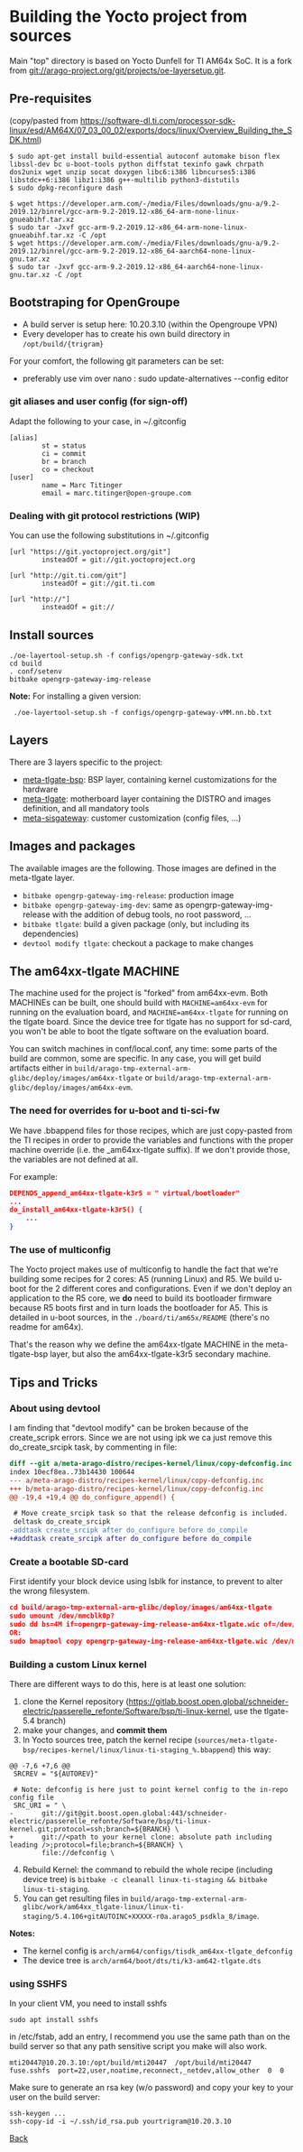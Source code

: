 # Building the Yocto project from sources

Main "top" directory is based on Yocto Dunfell for TI AM64x SoC. It is a fork from [git://arago-project.org/git/projects/oe-layersetup.git](git://arago-project.org/git/projects/oe-layersetup.git).

## Pre-requisites
(copy/pasted from https://software-dl.ti.com/processor-sdk-linux/esd/AM64X/07_03_00_02/exports/docs/linux/Overview_Building_the_SDK.html)

```
$ sudo apt-get install build-essential autoconf automake bison flex libssl-dev bc u-boot-tools python diffstat texinfo gawk chrpath dos2unix wget unzip socat doxygen libc6:i386 libncurses5:i386 libstdc++6:i386 libz1:i386 g++-multilib python3-distutils
$ sudo dpkg-reconfigure dash

$ wget https://developer.arm.com/-/media/Files/downloads/gnu-a/9.2-2019.12/binrel/gcc-arm-9.2-2019.12-x86_64-arm-none-linux-gnueabihf.tar.xz
$ sudo tar -Jxvf gcc-arm-9.2-2019.12-x86_64-arm-none-linux-gnueabihf.tar.xz -C /opt
$ wget https://developer.arm.com/-/media/Files/downloads/gnu-a/9.2-2019.12/binrel/gcc-arm-9.2-2019.12-x86_64-aarch64-none-linux-gnu.tar.xz
$ sudo tar -Jxvf gcc-arm-9.2-2019.12-x86_64-aarch64-none-linux-gnu.tar.xz -C /opt
```

## Bootstraping for OpenGroupe

* A build server is setup here: 10.20.3.10 (within the Opengroupe VPN)
* Every developer has to create his own build directory in `/opt/build/{trigram}`

For your comfort, the following git parameters can be set:
* preferably use vim over nano : sudo update-alternatives --config editor

### git aliases and user config (for sign-off)

Adapt the following to your case, in ~/.gitconfig

```
[alias]
        st = status
        ci = commit
        br = branch
        co = checkout
[user]
        name = Marc Titinger
        email = marc.titinger@open-groupe.com
```

### Dealing with git protocol restrictions (WIP)

You can use the following substitutions in ~/.gitconfig

```
[url "https://git.yoctoproject.org/git"]
        insteadOf = git://git.yoctoproject.org

[url "http://git.ti.com/git"]
        insteadOf = git://git.ti.com

[url "http://"]
        insteadOf = git://
```

## Install sources
```
./oe-layertool-setup.sh -f configs/opengrp-gateway-sdk.txt
cd build
. conf/setenv
bitbake opengrp-gateway-img-release
```

**Note:**
For installing a given version:
```
 ./oe-layertool-setup.sh -f configs/opengrp-gateway-vMM.nn.bb.txt
```

## Layers
There are 3 layers specific to the project:
- [meta-tlgate-bsp](https://gitlab.boost.open.global/schneider-electric/passerelle_refonte/Software/bsp/meta-tlgate-bsp): BSP layer, containing kernel customizations for the hardware
- [meta-tlgate](https://gitlab.boost.open.global/schneider-electric/passerelle_refonte/Software/bsp/meta-tlgate): motherboard layer containing the DISTRO and images definition, and all mandatory tools
- [meta-sisgateway](https://gitlab.boost.open.global/schneider-electric/passerelle_refonte/Software/bsp/meta-sisgateway): customer customization (config files, ...)

## Images and packages
The available images are the following. Those images are defined in the meta-tlgate layer.
- `bitbake opengrp-gateway-img-release`: production image
- `bitbake opengrp-gateway-img-dev`: same as opengrp-gateway-img-release with the addition of debug tools, no root password, ...
- `bitbake tlgate`: build a given package (only, but including its dependencies)
- `devtool modify tlgate`: checkout a package to make changes

## The am64xx-tlgate MACHINE

The machine used for the project is "forked" from am64xx-evm. Both MACHINEs can be built, one should build with `MACHINE=am64xx-evm` for running on the evaluation board, and `MACHINE=am64xx-tlgate` for running on the tlgate board.
Since the device tree for tlgate has no support for sd-card, you won't be able to boot the tlgate software on the evaluation board.

You can switch machines in conf/local.conf, any time: some parts of the build are common, some are specific. In any case, you will get build artifacts either in
`build/arago-tmp-external-arm-glibc/deploy/images/am64xx-tlgate` or `build/arago-tmp-external-arm-glibc/deploy/images/am64xx-evm`.

### The need for overrides for u-boot and ti-sci-fw
We have .bbappend files for those recipes, which are just copy-pasted from the TI recipes in order to provide the variables and functions with the proper machine override (i.e. the _am64xx-tlgate suffix).
If we don't provide those, the variables are not defined at all.

For example:
```json
DEPENDS_append_am64xx-tlgate-k3r5 = " virtual/bootloader"
...
do_install_am64xx-tlgate-k3r5() {
	...
}
```

### The use of multiconfig
The Yocto project makes use of multiconfig to handle the fact that we're building some recipes for 2 cores: A5 (running Linux) and R5. We build u-boot for the 2 different cores and configurations.
Even if we don't deploy an application to the R5 core, we **do** need to build its bootloader firmware because R5 boots first and in turn loads the bootloader for A5.
This is detailed in u-boot sources, in the `./board/ti/am65x/README` (there's no readme for am64x).

That's the reason why we define the am64xx-tlgate MACHINE in the meta-tlgate-bsp layer, but also the am64xx-tlgate-k3r5 secondary machine.

## Tips and Tricks

### About using devtool

I am finding that "devtool modify" can be broken because of the create_scripk errors.
Since we are not using ipk we ca just remove this do_create_srcipk task, by commenting in file:

```patch
diff --git a/meta-arago-distro/recipes-kernel/linux/copy-defconfig.inc b/meta-arago-distro/recipes-kernel/linux/copy-defconfig.inc
index 10ecf8ea..73b14430 100644
--- a/meta-arago-distro/recipes-kernel/linux/copy-defconfig.inc
+++ b/meta-arago-distro/recipes-kernel/linux/copy-defconfig.inc
@@ -19,4 +19,4 @@ do_configure_append() {

 # Move create_srcipk task so that the release defconfig is included.
 deltask do_create_srcipk
-addtask create_srcipk after do_configure before do_compile
+#addtask create_srcipk after do_configure before do_compile
```

### Create a bootable SD-card
First identify your block device using lsblk for instance, to prevent to alter the wrong filesystem.

```json
cd build/arago-tmp-external-arm-glibc/deploy/images/am64xx-tlgate
sudo umount /dev/mmcblk0p?
sudo dd bs=4M if=opengrp-gateway-img-release-am64xx-tlgate.wic of=/dev/mmcblk0 status=progress && sync
OR:
sudo bmaptool copy opengrp-gateway-img-release-am64xx-tlgate.wic /dev/mmcblk0 && sync
```

### Building a custom Linux kernel
There are different ways to do this, here is at least one solution:
1) clone the Kernel repository (https://gitlab.boost.open.global/schneider-electric/passerelle_refonte/Software/bsp/ti-linux-kernel, use the tlgate-5.4 branch)
2) make your changes, and **commit them**
3) In Yocto sources tree, patch the kernel recipe (`sources/meta-tlgate-bsp/recipes-kernel/linux/linux-ti-staging_%.bbappend`) this way:
```
@@ -7,6 +7,6 @@
 SRCREV = "${AUTOREV}"
 
 # Note: defconfig is here just to point kernel config to the in-repo config file
 SRC_URI = " \
-       git://git@git.boost.open.global:443/schneider-electric/passerelle_refonte/Software/bsp/ti-linux-kernel.git;protocol=ssh;branch=${BRANCH} \
+       git://<path to your kernel clone: absolute path including leading />;protocol=file;branch=${BRANCH} \
        file://defconfig \
```
4) Rebuild Kernel: the command to rebuild the whole recipe (including device tree) is `bitbake -c cleanall linux-ti-staging && bitbake linux-ti-staging`.
5) You can get resulting files in `build/arago-tmp-external-arm-glibc/work/am64xx_tlgate-linux/linux-ti-staging/5.4.106+gitAUTOINC+XXXXX-r0a.arago5_psdkla_8/image`.

**Notes:**
- The kernel config is `arch/arm64/configs/tisdk_am64xx-tlgate_defconfig`
- The device tree is `arch/arm64/boot/dts/ti/k3-am642-tlgate.dts`

### using SSHFS

In your client VM, you need to install sshfs

```
sudo apt install sshfs
```
in /etc/fstab, add an entry, I recommend you use the same path than on the build server
so that any path sensitive script you make will also work.

```
mti20447@10.20.3.10:/opt/build/mti20447  /opt/build/mti20447  fuse.sshfs  port=22,user,noatime,reconnect,_netdev,allow_other  0  0
```

Make sure to generate an rsa key (w/o password) and copy your key to your user on the build server:

```
ssh-keygen ...
ssh-copy-id -i ~/.ssh/id_rsa.pub yourtrigram@10.20.3.10
```

[Back](toc.md)
